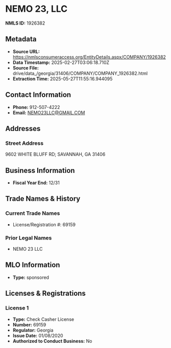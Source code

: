# NEMO 23, LLC

**NMLS ID:** 1926382

## Metadata
- **Source URL:** https://nmlsconsumeraccess.org/EntityDetails.aspx/COMPANY/1926382
- **Data Timestamp:** 2025-02-27T03:06:18.710Z
- **Source File:** drive/data_/georgia/31406/COMPANY/COMPANY_1926382.html
- **Extraction Time:** 2025-05-27T11:55:16.944095

## Contact Information
- **Phone:** 912-507-4222
- **Email:** NEMO23LLC@GMAIL.COM

## Addresses
### Street Address
9602 WHITE BLUFF RD; SAVANNAH, GA 31406

## Business Information
- **Fiscal Year End:** 12/31

## Trade Names & History
### Current Trade Names
- License/Registration #: 69159

### Prior Legal Names
- NEMO 23 LLC

## MLO Information
- **Type:** sponsored

## Licenses & Registrations

### License 1
- **Type:** Check Casher License
- **Number:** 69159
- **Regulator:** Georgia
- **Issue Date:** 01/08/2020
- **Authorized to Conduct Business:** No
